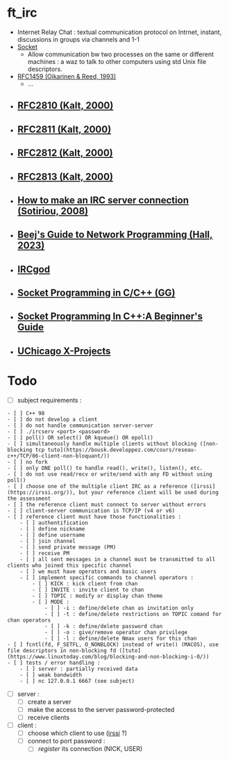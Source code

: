 # ft_irc

- Internet Relay Chat : textual communication protocol on Intrnet, instant, discussions in groups via channels and 1-1
- [Socket](https://www.tutorialspoint.com/unix_sockets/what_is_socket.htm)
	- Allow communication bw two processes on the same or different machines : a waz to talk to other computers using std Unix file descriptors.
- [RFC1459 (Oikarinen & Reed, 1993)](https://datatracker.ietf.org/doc/html/rfc1459)
	- ...
- [RFC2810 (Kalt, 2000)](https://datatracker.ietf.org/doc/html/rfc2810)
	- 
- [RFC2811 (Kalt, 2000)](https://datatracker.ietf.org/doc/html/rfc2811)
	- 
- [RFC2812 (Kalt, 2000)](https://datatracker.ietf.org/doc/html/rfc2812)
	- 
- [RFC2813 (Kalt, 2000)](https://datatracker.ietf.org/doc/html/rfc2813)
	- 
- [How to make an IRC server connection (Sotiriou, 2008)](https://oramind.com/tutorial-how-to-make-an-irc-server-connection/)
	- 
- [Beej's Guide to Network Programming (Hall, 2023)](https://beej.us/guide/bgnet/html/)
	- 
- [IRCgod](https://ircgod.com/posts/)
	- 
- [Socket Programming in C/C++ (GG)](https://www.geeksforgeeks.org/socket-programming-cc/)
	- 
- [Socket Programming In C++:A Beginner's Guide](https://marketsplash.com/tutorials/cpp/cplusplus-scoket/)
	- 
- [UChicago X-Projects](http://chi.cs.uchicago.edu/chirc/irc_examples.html)
	- 

# Todo

- [ ] subject requirements :
<!--
#include <arpa/inet.h>	// htons(), htonl(), htohl(), inet_addr(), inet_ntoa()
#include <fcntl.h>		// fcntl()
#include <netdb.h> 		// getprotobyname(), gethostbyname(), getaddrinfo(), freeaddrinfo()
#include <poll.h>		// poll()
#include <signal.h>		// signal(), sigaction()
#include <sys/socket.h>	// socket(), setsockopt(), getsockname(), getaddrinfo(), freeaddrinfo(), bind(), connect(), listen(), accept(), send(), recv()
#include <sys/stat.h>	// fstat()
#include <sys/types.h>	// getaddrinfo(), freeaddrinfo(), connect()
#include <unistd.h>		// close(), lseek()
-->
	- [ ] C++ 98
	- [ ] do not develop a client
	- [ ] do not handle communication server-server
	- [ ] ./ircserv <port> <password>
	- [ ] poll() OR select() OR kqueue() OR epoll()
	- [ ] simultaneously handle multiple clients without blocking ([non-blocking tcp tuto](https://bousk.developpez.com/cours/reseau-c++/TCP/06-client-non-bloquant/))
	- [ ] no fork
	- [ ] only ONE poll() to handle read(), write(), listen(), etc.
	- [ ] do not use read/recv or write/send with any FD without using poll()
	- [ ] choose one of the multiple client IRC as a reference ([irssi](https://irssi.org/)), but your reference client will be used during the assessment
	- [ ] the reference client must connect to server without errors
	- [ ] client-server communication is TCP/IP (v4 or v6)
	- [ ] reference client must have those functionalities :
		- [ ] authentification
		- [ ] define nickname
		- [ ] define username
		- [ ] join channel
		- [ ] send private message (PM)
		- [ ] receive PM
		- [ ] all sent messages in a channel must be transmitted to all clients who joined this specific channel
		- [ ] we must have operators and basic users
		- [ ] implement specific commands to channel operators :
			- [ ] KICK : kick client from chan
			- [ ] INVITE : invite client to chan
			- [ ] TOPIC : modify or display chan theme
			- [ ] MODE :
				- [ ] -i : define/delete chan as invitation only
				- [ ] -t : define/delete restrictions on TOPIC comand for chan operators
				- [ ] -k : define/delete password chan
				- [ ] -o : give/remove operator chan privilege
				- [ ] -l : define/delete Nmax users for this chan
	- [ ] fcntl(fd, F_SETFL, O_NONBLOCK) instead of write() (MACOS), use file descriptors in non-blocking fd ([tuto](https://www.linuxtoday.com/blog/blocking-and-non-blocking-i-0/))
	- [ ] tests / error handling :
		- [ ] server : partially received data
		- [ ] weak bandwidth
		- [ ] nc 127.0.0.1 6667 (see subject)
- [ ] server :
	- [ ] create a server
	- [ ] make the access to the server password-protected
	- [ ] receive clients
- [ ] client :
	- [ ] choose which client to use ([irssi](https://irssi.org/) ?)
	- [ ] connect to port password :
		- [ ] *register* its connection (NICK, USER)
